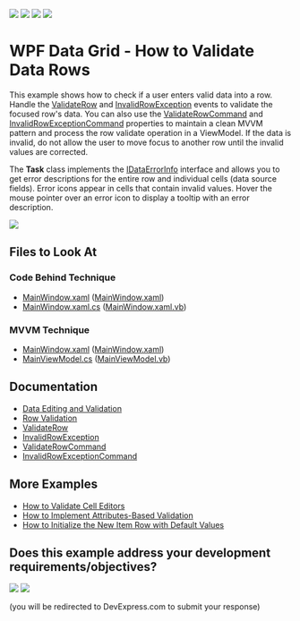 <!-- default badges list -->
![](https://img.shields.io/endpoint?url=https://codecentral.devexpress.com/api/v1/VersionRange/128653826/21.2.2%2B)
[![](https://img.shields.io/badge/Open_in_DevExpress_Support_Center-FF7200?style=flat-square&logo=DevExpress&logoColor=white)](https://supportcenter.devexpress.com/ticket/details/E1593)
[![](https://img.shields.io/badge/📖_How_to_use_DevExpress_Examples-e9f6fc?style=flat-square)](https://docs.devexpress.com/GeneralInformation/403183)
[![](https://img.shields.io/badge/💬_Leave_Feedback-feecdd?style=flat-square)](#does-this-example-address-your-development-requirementsobjectives)
<!-- default badges end -->

# WPF Data Grid - How to Validate Data Rows

This example shows how to check if a user enters valid data into a row. Handle the [ValidateRow](https://docs.devexpress.com/WPF/DevExpress.Xpf.Grid.GridViewBase.ValidateRow) and [InvalidRowException](https://docs.devexpress.com/WPF/DevExpress.Xpf.Grid.GridViewBase.InvalidRowException) events to validate the focused row's data. You can also use the [ValidateRowCommand](https://docs.devexpress.com/WPF/DevExpress.Xpf.Grid.GridViewBase.ValidateRowCommand) and [InvalidRowExceptionCommand](https://docs.devexpress.com/WPF/DevExpress.Xpf.Grid.GridViewBase.InvalidRowExceptionCommand) properties to maintain a clean MVVM pattern and process the row validate operation in a ViewModel. If the data is invalid, do not allow the user to move focus to another row until the invalid values are corrected.

The **Task** class implements the [IDataErrorInfo](https://docs.microsoft.com/en-us/dotnet/api/system.componentmodel.idataerrorinfo) interface and allows you to get error descriptions for the entire row and individual cells (data source fields). Error icons appear in cells that contain invalid values. Hover the mouse pointer over an error icon to display a tooltip with an error description. 

![](https://docs.devexpress.com/WPF/images/GridViewBase_InvalidRowExceptionCommand.png?v=21.2&f=InvalidRowException)

<!-- default file list -->

## Files to Look At

### Code Behind Technique

- [MainWindow.xaml](./CS/ValidateRow_CodeBehind/MainWindow.xaml) ([MainWindow.xaml](./VB/ValidateRow_CodeBehind/MainWindow.xaml))
- [MainWindow.xaml.cs](./CS/ValidateRow_CodeBehind/MainWindow.xaml.cs#L56-L66) ([MainWindow.xaml.vb](./VB/ValidateRow_CodeBehind/MainWindow.xaml.vb#L48-L56))

### MVVM Technique

- [MainWindow.xaml](./CS/ValidateRow_MVVM/MainWindow.xaml) ([MainWindow.xaml](./VB/ValidateRow_MVVM/MainWindow.xaml))
- [MainViewModel.cs](./CS/ValidateRow_MVVM/MainViewModel.cs#L58-L73) ([MainViewModel.vb](./VB/ValidateRow_MVVM/MainViewModel.vb#L50-L64))

<!-- default file list end -->

## Documentation

- [Data Editing and Validation](https://docs.devexpress.com/WPF/6108/controls-and-libraries/data-grid/data-editing-and-validation)
- [Row Validation](https://docs.devexpress.com/WPF/6114/controls-and-libraries/data-grid/data-editing-and-validation/input-validation/row-validation)
- [ValidateRow](https://docs.devexpress.com/WPF/DevExpress.Xpf.Grid.GridViewBase.ValidateRow)
- [InvalidRowException](https://docs.devexpress.com/WPF/DevExpress.Xpf.Grid.GridViewBase.InvalidRowException)
- [ValidateRowCommand](https://docs.devexpress.com/WPF/DevExpress.Xpf.Grid.GridViewBase.ValidateRowCommand)
- [InvalidRowExceptionCommand](https://docs.devexpress.com/WPF/DevExpress.Xpf.Grid.GridViewBase.InvalidRowExceptionCommand)

## More Examples

- [How to Validate Cell Editors](https://github.com/DevExpress-Examples/validate-cell-editors)
- [How to Implement Attributes-Based Validation](https://github.com/DevExpress-Examples/how-to-implement-attributes-based-validation-e3191)
- [How to Initialize the New Item Row with Default Values](https://github.com/DevExpress-Examples/how-to-initialize-the-new-item-row-with-default-values-e1569)
<!-- feedback -->
## Does this example address your development requirements/objectives?

[<img src="https://www.devexpress.com/support/examples/i/yes-button.svg"/>](https://www.devexpress.com/support/examples/survey.xml?utm_source=github&utm_campaign=wpf-data-grid-validate-data-rows&~~~was_helpful=yes) [<img src="https://www.devexpress.com/support/examples/i/no-button.svg"/>](https://www.devexpress.com/support/examples/survey.xml?utm_source=github&utm_campaign=wpf-data-grid-validate-data-rows&~~~was_helpful=no)

(you will be redirected to DevExpress.com to submit your response)
<!-- feedback end -->
